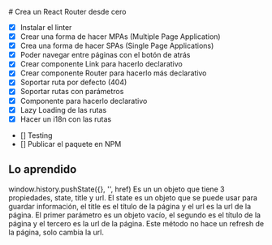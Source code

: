 # Crea un React Router desde cero

- [x] Instalar el linter
- [x] Crear una forma de hacer MPAs (Multiple Page Application)
- [x] Crea una forma de hacer SPAs (Single Page Applications)
- [x] Poder navegar entre páginas con el botón de atrás
- [x] Crear componente Link para hacerlo declarativo
- [x] Crear componente Router para hacerlo más declarativo
- [x] Soportar ruta por defecto (404)
- [x] Soportar rutas con parámetros
- [x] Componente <Route /> para hacerlo declarativo
- [x] Lazy Loading de las rutas
- [x] Hacer un i18n con las rutas
- [] Testing
- [] Publicar el paquete en NPM

## Lo aprendido

window.history.pushState({}, '', href)
Es un un objeto que tiene 3 propiedades, state, title y url. El state es un objeto que se puede usar para guardar información, el title es el título de la página y el url es la url de la página. El primer parámetro es un objeto vacío, el segundo es el título de la página y el tercero es la url de la página. Este método no hace un refresh de la página, solo cambia la url.
